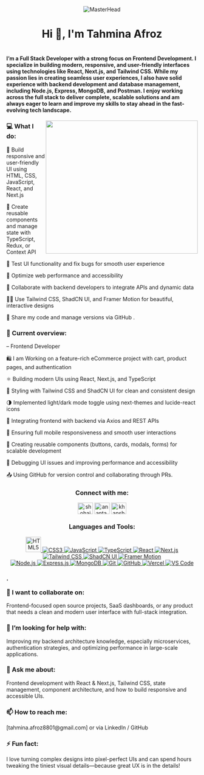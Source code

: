<p align="center">
  <img src="https://i.ibb.co/d0Fyb52x/frontend-Img.jpg" alt="MasterHead">
</p>

<h1 align="center">Hi 👋, I'm Tahmina Afroz</h1>
<h1 align="left">
  
  <h4 align="left">I’m a Full Stack Developer with a strong focus on Frontend Development. I specialize in building modern, responsive, and user-friendly interfaces using technologies like React, Next.js, and Tailwind CSS. While my passion lies in creating seamless user experiences, I also have solid experience with backend development and database management, including Node.js, Express, MongoDB, and Postman. I enjoy working across the full stack to deliver complete, scalable solutions and am always eager to learn and improve my skills to stay ahead in the fast-evolving tech landscape.
</h4>
</h1>

<img align="right" 
width="400" height="350" src="https://user-images.githubusercontent.com/19783675/259906130-5d3c8800-fb00-45d0-b9dd-7eb82f057baf.gif">

<h3 align="left">💻 What I do:</h3>

🎨 Build responsive and user-friendly UI using HTML, CSS, JavaScript, React, and Next.js

🧩 Create reusable components and manage state with TypeScript, Redux, or Context API

🧪 Test UI functionality and fix bugs for smooth user experience

🎯 Optimize web performance and accessibility

🧱 Collaborate with backend developers to integrate APIs and dynamic data

🧑‍💻 Use Tailwind CSS, ShadCN UI, and Framer Motion for beautiful, interactive designs

🚀 Share my code and manage versions via GitHub .

 <h3 align="left">👀 Current overview:</h3>

 – Frontend Developer
 
🛍️ I am Working on a feature-rich eCommerce project with cart, product pages, and authentication

⚛️ Building modern UIs using React, Next.js, and TypeScript

🎨 Styling with Tailwind CSS and ShadCN UI for clean and consistent design

🌗 Implemented light/dark mode toggle using next-themes and lucide-react icons

🔌 Integrating frontend with backend via Axios and REST APIs

📱 Ensuring full mobile responsiveness and smooth user interactions

🧩 Creating reusable components (buttons, cards, modals, forms) for scalable development

🐞 Debugging UI issues and improving performance and accessibility

📤 Using GitHub for version control and collaborating through PRs.
  

<h3 align="center">Connect with me:</h3>
<p align="center">
<a href="https://linkedin.com/in/" target="blank"><img align="center" src="https://raw.githubusercontent.com/rahuldkjain/github-profile-readme-generator/master/src/images/icons/Social/linked-in-alt.svg" alt="shohaib-hossain-0792041ba" height="30" width="40" /></a>
<a href="https://fb.com/ananta.asim.5" target="blank"><img align="center" src="https://raw.githubusercontent.com/rahuldkjain/github-profile-readme-generator/master/src/images/icons/Social/facebook.svg" alt="ananta.asim.5" height="30" width="40" /></a>
<a href="mailto:khanshohaibhossain@gmail.com" target="blank">
  <img align="center" src="https://upload.wikimedia.org/wikipedia/commons/thumb/7/7e/Gmail_icon_%282020%29.svg/1024px-Gmail_icon_%282020%29.svg.png" alt="khanshohaibhossain@gmail.com" height="30" width="40" />
</a>

</p>

<h3 align="center">Languages and Tools:</h3>
<p align="center"><!-- Languages -->
  <a href="https://developer.mozilla.org/en-US/docs/Web/HTML" target="_blank"> <img src="https://img.shields.io/badge/HTML5-E34F26?style=flat&logo=html5&logoColor=white" alt="HTML5" width="40"/> </a> 
  <a href="https://developer.mozilla.org/en-US/docs/Web/CSS" target="_blank"> <img src="https://img.shields.io/badge/CSS3-1572B6?style=flat&logo=css3&logoColor=white" alt="CSS3"/> </a> 
  <a href="https://developer.mozilla.org/en-US/docs/Web/JavaScript" target="_blank"> <img src="https://img.shields.io/badge/JavaScript-F7DF1E?style=flat&logo=javascript&logoColor=black" alt="JavaScript"/> </a> 
  <a href="https://www.typescriptlang.org/" target="_blank"> <img src="https://img.shields.io/badge/TypeScript-3178C6?style=flat&logo=typescript&logoColor=white" alt="TypeScript"/> </a>  <!-- Frameworks -->  <a href="https://reactjs.org/" target="_blank"> <img src="https://img.shields.io/badge/React-61DAFB?style=flat&logo=react&logoColor=black" alt="React"/> </a> <a href="https://nextjs.org/" target="_blank"> <img src="https://img.shields.io/badge/Next.js-000000?style=flat&logo=nextdotjs&logoColor=white" alt="Next.js"/> </a>  
  <!-- Styling -->
  <a href="https://tailwindcss.com/" target="_blank"> <img src="https://img.shields.io/badge/Tailwind%20CSS-06B6D4?style=flat&logo=tailwindcss&logoColor=white" alt="Tailwind CSS"/> </a> <a href="https://ui.shadcn.dev/" target="_blank"> <img src="https://img.shields.io/badge/ShadCN_UI-111827?style=flat&logo=Vercel&logoColor=white" alt="ShadCN UI"/> </a>
  <a href="https://www.framer.com/motion/" target="_blank"> <img src="https://img.shields.io/badge/Framer%20Motion-EF5C54?style=flat&logo=framer&logoColor=white" alt="Framer Motion"/> </a><br>
  <!-- Backend & Database --> <a href="https://nodejs.org/" target="_blank"> <img src="https://img.shields.io/badge/Node.js-339933?style=flat&logo=nodedotjs&logoColor=white" alt="Node.js"/> </a> 
  <a href="https://expressjs.com/" target="_blank"> <img src="https://img.shields.io/badge/Express-000000?style=flat&logo=express&logoColor=white" alt="Express.js"/> </a>
  <a href="https://www.mongodb.com/" target="_blank"> <img src="https://img.shields.io/badge/MongoDB-47A248?style=flat&logo=mongodb&logoColor=white" alt="MongoDB"/> </a> 
  <!-- Tools --> <a href="https://git-scm.com/" target="_blank"> <img src="https://img.shields.io/badge/Git-F05032?style=flat&logo=git&logoColor=white" alt="Git"/> </a> 
  <a href="https://github.com/" target="_blank"> <img src="https://img.shields.io/badge/GitHub-181717?style=flat&logo=github&logoColor=white" alt="GitHub"/> </a> <a href="https://vercel.com/" target="_blank"> <img src="https://img.shields.io/badge/Vercel-000000?style=flat&logo=vercel&logoColor=white" alt="Vercel"/> </a>
  <a href="https://code.visualstudio.com/" target="_blank"> <img src="https://img.shields.io/badge/VS%20Code-007ACC?style=flat&logo=visualstudiocode&logoColor=white" alt="VS Code"/> </a> </p>
   <h3>.

👯 I want to collaborate on:

</h3>
<p> Frontend-focused open source projects, SaaS dashboards, or any product that needs a clean and modern user interface with full-stack integration. </p>
<h3>🤔 I’m looking for help with:
</h3>
<p>Improving my backend architecture knowledge, especially microservices, authentication strategies, and optimizing performance in large-scale applications.</p>
<h3>💬 Ask me about:
</h3>
<p>Frontend development with React & Next.js, Tailwind CSS, state management, component architecture, and how to build responsive and accessible UIs.</p>
<h3>📫 How to reach me:
</h3>
<p>[tahmina.afroz8801@gmail.com] or via LinkedIn / GitHub

</p>
<h3>⚡ Fun fact:
</h3>
<p>I love turning complex designs into pixel-perfect UIs and can spend hours tweaking the tiniest visual details—because great UX is in the details!
</p>



